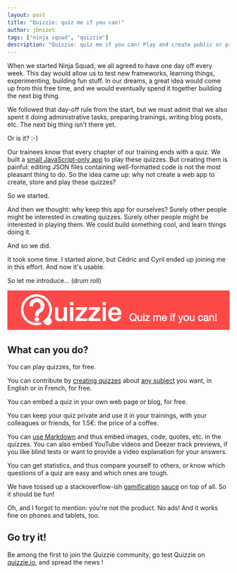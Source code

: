 ```yaml
---
layout: post
title: "Quizzie: quiz me if you can!"
author: jbnizet
tags: ["ninja squad", "quizzie"]
description: "Quizzie: quiz me if you can! Play and create public or private quizzes about subjects you like, and learn with fun."
---
```


When we started Ninja Squad, we all agreed to have one day off every week. This day would allow us to test new frameworks, learning things,
experimenting, building fun stuff. In our dreams, a great idea would come
up from this free time, and we would eventually spend it together building the next big thing.

We followed that day-off rule from the start, but we must admit that we also spent it doing
administrative tasks, preparing trainings, writing blog posts, etc. The next big thing isn't there yet.

Or is it? :-)

Our trainees know that every chapter of our training ends with a quiz. We built a [small JavaScript-only
app](https://github.com/Ninja-Squad/quizz) to play these quizzes. But creating them is painful: editing JSON files containing
well-formatted code is not the most pleasant thing to do. So the idea came up: why not create a web app to create, store and play these quizzes?

So we started.

And then we thought: why keep this app for ourselves? Surely other people might be interested in creating quizzes.
Surely other people might be interested in playing them. We could build something cool, and learn things doing it.

And so we did.

It took some time. I started alone, but Cédric and Cyril ended up joining me in this effort. And now it's usable.

So let me introduce... (drum roll)

[![Quizzie](/assets/images/quizzie/quizzie-en.png)](https://quizzie.io)

## What can you do?

You can play quizzes, for free.

You can contribute by [creating quizzes](https://quizzie.io/quizzes/50352/all-you-need-to-know-about-creating-a-quiz) about [any subject](https://quizzie.io/tags) you want, in English or in French, for free.

You can embed a quiz in your own web page or blog, for free.

You can keep your quiz private and use it in your trainings, with your colleagues or friends, for 1.5€: the price of a coffee.

You can [use Markdown](https://quizzie.io/quizzes/50305/markdown---how-to-improve-the-look-of-your-quizzes) and thus embed images, code, quotes, etc. in the quizzes.
You can also embed YouTube videos and Deezer track previews, if you like blind tests or want to provide a video explanation
for your answers.

You can get statistics, and thus compare yourself to others, or know which questions of a quiz are easy and which ones are tough.

We have tossed up a stackoverflow-ish [gamification](https://quizzie.io/users) [sauce](https://quizzie.io/badges/categories/all) on top of all. So it should be fun!

Oh, and I forgot to mention: you're not the product. No ads! And it works fine on phones and tablets, too.

## Go try it!

Be among the first to join the Quizzie community, go test Quizzie on [quizzie.io](https://quizzie.io), and spread the news&nbsp;!
